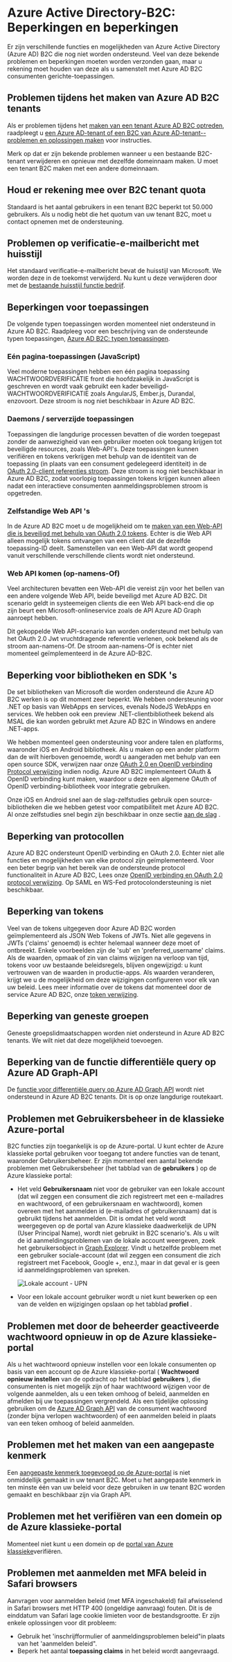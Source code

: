 <properties
    pageTitle="Azure Active Directory-B2C: En beperkingen | Microsoft Azure"
    description="Een lijst met beperkingen met Azure Active Directory B2C"
    services="active-directory-b2c"
    documentationCenter=""
    authors="swkrish"
    manager="mbaldwin"
    editor="bryanla"/>

<tags
    ms.service="active-directory-b2c"
    ms.workload="identity"
    ms.tgt_pltfrm="na"
    ms.devlang="na"
    ms.topic="article"
    ms.date="07/24/2016"
    ms.author="swkrish"/>

# <a name="azure-active-directory-b2c-limitations-and-restrictions"></a>Azure Active Directory-B2C: Beperkingen en beperkingen

Er zijn verschillende functies en mogelijkheden van Azure Active Directory (Azure AD) B2C die nog niet worden ondersteund. Veel van deze bekende problemen en beperkingen moeten worden verzonden gaan, maar u rekening moet houden van deze als u samenstelt met Azure AD B2C consumenten gerichte-toepassingen.

## <a name="issues-during-the-creation-of-azure-ad-b2c-tenants"></a>Problemen tijdens het maken van Azure AD B2C tenants

Als er problemen tijdens het [maken van een tenant Azure AD B2C optreden](active-directory-b2c-get-started.md), raadpleegt u [een Azure AD-tenant of een B2C van Azure AD-tenant--problemen en oplossingen maken](active-directory-b2c-support-create-directory.md) voor instructies.

Merk op dat er zijn bekende problemen wanneer u een bestaande B2C-tenant verwijderen en opnieuw met dezelfde domeinnaam maken. U moet een tenant B2C maken met een andere domeinnaam.

## <a name="note-about-b2c-tenant-quotas"></a>Houd er rekening mee over B2C tenant quota

Standaard is het aantal gebruikers in een tenant B2C beperkt tot 50.000 gebruikers. Als u nodig hebt die het quotum van uw tenant B2C, moet u contact opnemen met de ondersteuning.

## <a name="branding-issues-on-verification-email"></a>Problemen op verificatie-e-mailbericht met huisstijl

Het standaard verificatie-e-mailbericht bevat de huisstijl van Microsoft. We worden deze in de toekomst verwijderd. Nu kunt u deze verwijderen door met de [bestaande huisstijl functie bedrijf](../active-directory/active-directory-add-company-branding.md).

## <a name="restrictions-on-applications"></a>Beperkingen voor toepassingen

De volgende typen toepassingen worden momenteel niet ondersteund in Azure AD B2C. Raadpleeg voor een beschrijving van de ondersteunde typen toepassingen, [Azure AD B2C: typen toepassingen](active-directory-b2c-apps.md).

### <a name="single-page-applications-javascript"></a>Eén pagina-toepassingen (JavaScript)

Veel moderne toepassingen hebben een één pagina toepassing WACHTWOORDVERIFICATIE front die hoofdzakelijk in JavaScript is geschreven en wordt vaak gebruikt een kader beveiligd-WACHTWOORDVERIFICATIE zoals AngularJS, Ember.js, Durandal, enzovoort. Deze stroom is nog niet beschikbaar in Azure AD B2C.

### <a name="daemons--server-side-applications"></a>Daemons / serverzijde toepassingen

Toepassingen die langdurige processen bevatten of die worden toegepast zonder de aanwezigheid van een gebruiker moeten ook toegang krijgen tot beveiligde resources, zoals Web-API's. Deze toepassingen kunnen verifiëren en tokens verkrijgen met behulp van de identiteit van de toepassing (in plaats van een consument gedelegeerd identiteit) in de [OAuth 2.0-client referenties stroom](active-directory-b2c-reference-protocols.md#oauth2-client-credentials-grant-flow). Deze stroom is nog niet beschikbaar in Azure AD B2C, zodat voorlopig toepassingen tokens krijgen kunnen alleen nadat een interactieve consumenten aanmeldingsproblemen stroom is opgetreden.

### <a name="standalone-web-apis"></a>Zelfstandige Web API 's

In de Azure AD B2C moet u de mogelijkheid om te [maken van een Web-API die is beveiligd met behulp van OAuth 2.0 tokens](active-directory-b2c-apps.md#web-apis). Echter is die Web API alleen mogelijk tokens ontvangen van een client dat de dezelfde toepassing-ID deelt. Samenstellen van een Web-API dat wordt geopend vanuit verschillende verschillende clients wordt niet ondersteund.

### <a name="web-api-chains-on-behalf-of"></a>Web API komen (op-namens-Of)

Veel architecturen bevatten een Web-API die vereist zijn voor het bellen van een andere volgende Web API, beide beveiligd met Azure AD B2C. Dit scenario geldt in systeemeigen clients die een Web API back-end die op zijn beurt een Microsoft-onlineservice zoals de API Azure AD Graph aanroept hebben.

Dit gekoppelde Web API-scenario kan worden ondersteund met behulp van het OAuth 2.0 Jwt vruchtdragende referentie verlenen, ook bekend als de stroom aan-namens-Of. De stroom aan-namens-Of is echter niet momenteel geïmplementeerd in de Azure AD-B2C.

## <a name="restriction-on-libraries-and-sdks"></a>Beperking voor bibliotheken en SDK 's

De set bibliotheken van Microsoft die worden ondersteund die Azure AD B2C werken is op dit moment zeer beperkt. We hebben ondersteuning voor .NET op basis van WebApps en services, evenals NodeJS WebApps en services.  We hebben ook een preview .NET-clientbibliotheek bekend als MSAL die kan worden gebruikt met Azure AD B2C in Windows en andere .NET-apps.

We hebben momenteel geen ondersteuning voor andere talen en platforms, waaronder iOS en Android bibliotheek.  Als u maken op een ander platform dan de wilt hierboven genoemde, wordt u aangeraden met behulp van een open source SDK, verwijzen naar onze [OAuth 2.0 en OpenID verbinding Protocol verwijzing](active-directory-b2c-reference-protocols.md) indien nodig.  Azure AD B2C implementeert OAuth & OpenID verbinding kunt maken, waardoor u deze een algemene OAuth of OpenID verbinding-bibliotheek voor integratie gebruiken.

Onze iOS en Android snel aan de slag-zelfstudies gebruik open source-bibliotheken die we hebben getest voor compatibiliteit met Azure AD B2C.  Al onze zelfstudies snel begin zijn beschikbaar in onze sectie [aan de slag](active-directory-b2c-overview.md#getting-started) .

## <a name="restriction-on-protocols"></a>Beperking van protocollen

Azure AD B2C ondersteunt OpenID verbinding en OAuth 2.0. Echter niet alle functies en mogelijkheden van elke protocol zijn geïmplementeerd. Voor een beter begrip van het bereik van de ondersteunde protocol functionaliteit in Azure AD B2C, Lees onze [OpenID verbinding en OAuth 2.0 protocol verwijzing](active-directory-b2c-reference-protocols.md). Op SAML en WS-Fed protocolondersteuning is niet beschikbaar.

## <a name="restriction-on-tokens"></a>Beperking van tokens

Veel van de tokens uitgegeven door Azure AD B2C worden geïmplementeerd als JSON Web Tokens of JWTs. Niet alle gegevens in JWTs ('claims' genoemd) is echter helemaal wanneer deze moet of ontbreekt. Enkele voorbeelden zijn de 'sub' en 'preferred_username' claims.  Als de waarden, opmaak of zin van claims wijzigen na verloop van tijd, tokens voor uw bestaande beleidsregels, blijven ongewijzigd: u kunt vertrouwen van de waarden in productie-apps.  Als waarden veranderen, krijgt we u de mogelijkheid om deze wijzigingen configureren voor elk van uw beleid.  Lees meer informatie over de tokens dat momenteel door de service Azure AD B2C, onze [token verwijzing](active-directory-b2c-reference-tokens.md).

## <a name="restriction-on-nested-groups"></a>Beperking van geneste groepen

Geneste groepslidmaatschappen worden niet ondersteund in Azure AD B2C tenants. We wilt niet dat deze mogelijkheid toevoegen.

## <a name="restriction-on-differential-query-feature-on-azure-ad-graph-api"></a>Beperking van de functie differentiële query op Azure AD Graph-API

De [functie voor differentiële query op Azure AD Graph API](https://msdn.microsoft.com/library/azure/ad/graph/howto/azure-ad-graph-api-differential-query) wordt niet ondersteund in Azure AD B2C tenants. Dit is op onze langdurige routekaart.

## <a name="issues-with-user-management-on-the-azure-classic-portal"></a>Problemen met Gebruikersbeheer in de klassieke Azure-portal

B2C functies zijn toegankelijk is op de Azure-portal. U kunt echter de Azure klassieke portal gebruiken voor toegang tot andere functies van de tenant, waaronder Gebruikersbeheer. Er zijn momenteel een aantal bekende problemen met Gebruikersbeheer (het tabblad van de **gebruikers** ) op de Azure klassieke portal:

- Het veld **Gebruikersnaam** niet voor de gebruiker van een lokale account (dat wil zeggen een consument die zich registreert met een e-mailadres en wachtwoord, of een gebruikersnaam en wachtwoord), komen overeen met het aanmelden id (e-mailadres of gebruikersnaam) dat is gebruikt tijdens het aanmelden. Dit is omdat het veld wordt weergegeven op de portal van Azure klassieke daadwerkelijk de UPN (User Principal Name), wordt niet gebruikt in B2C scenario's. Als u wilt de id aanmeldingsproblemen van de lokale account weergeven, zoek het gebruikersobject in [Graph Explorer](https://graphexplorer.cloudapp.net/). Vindt u hetzelfde probleem met een gebruiker sociale-account (dat wil zeggen een consument die zich registreert met Facebook, Google +, enz.), maar in dat geval er is geen id aanmeldingsproblemen van spreken.

    ![Lokale account - UPN](./media/active-directory-b2c-limitations/limitations-user-mgmt.png)

- Voor een lokale account gebruiker wordt u niet kunt bewerken op een van de velden en wijzigingen opslaan op het tabblad **profiel** .

## <a name="issues-with-admin-initiated-password-reset-on-the-azure-classic-portal"></a>Problemen met door de beheerder geactiveerde wachtwoord opnieuw in op de Azure klassieke-portal

Als u het wachtwoord opnieuw instellen voor een lokale consumenten op basis van een account op de Azure klassieke-portal ( **Wachtwoord opnieuw instellen** van de opdracht op het tabblad **gebruikers** ), die consumenten is niet mogelijk zijn of haar wachtwoord wijzigen voor de volgende aanmelden, als u een teken omhoog of beleid, aanmelden en afmelden bij uw toepassingen vergrendeld. Als een tijdelijke oplossing gebruiken om de [Azure AD Graph API](active-directory-b2c-devquickstarts-graph-dotnet.md) van de consument wachtwoord (zonder bijna verlopen wachtwoorden) of een aanmelden beleid in plaats van een teken omhoog of beleid aanmelden.

## <a name="issues-with-creating-a-custom-attribute"></a>Problemen met het maken van een aangepaste kenmerk

Een [aangepaste kenmerk toegevoegd op de Azure-portal](active-directory-b2c-reference-custom-attr.md) is niet onmiddellijk gemaakt in uw tenant B2C. Moet u het aangepaste kenmerk in ten minste één van uw beleid voor deze gebruiken in uw tenant B2C worden gemaakt en beschikbaar zijn via Graph API.

## <a name="issues-with-verifying-a-domain-on-the-azure-classic-portal"></a>Problemen met het verifiëren van een domein op de Azure klassieke-portal

Momenteel niet kunt u een domein op de [portal van Azure klassieke](https://manage.windowsazure.com/)verifiëren.

## <a name="issues-with-sign-in-with-mfa-policy-on-safari-browsers"></a>Problemen met aanmelden met MFA beleid in Safari browsers

Aanvragen voor aanmelden beleid (met MFA ingeschakeld) fail afwisselend in Safari browsers met HTTP 400 (ongeldige aanvraag) fouten. Dit is de einddatum van Safari lage cookie limieten voor de bestandsgrootte. Er zijn enkele oplossingen voor dit probleem:

- Gebruik het 'inschrijfformulier of aanmeldingsproblemen beleid"in plaats van het 'aanmelden beleid".
- Beperk het aantal **toepassing claims** in het beleid wordt aangevraagd.
